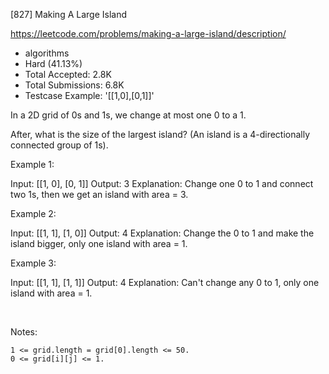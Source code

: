 [827] Making A Large Island  

https://leetcode.com/problems/making-a-large-island/description/

* algorithms
* Hard (41.13%)
* Total Accepted:    2.8K
* Total Submissions: 6.8K
* Testcase Example:  '[[1,0],[0,1]]'

In a 2D grid of 0s and 1s, we change at most one 0 to a 1.

After, what is the size of the largest island? (An island is a 4-directionally connected group of 1s).

Example 1:


Input: [[1, 0], [0, 1]]
Output: 3
Explanation: Change one 0 to 1 and connect two 1s, then we get an island with area = 3.


Example 2:


Input: [[1, 1], [1, 0]]
Output: 4
Explanation: Change the 0 to 1 and make the island bigger, only one island with area = 1.

Example 3:


Input: [[1, 1], [1, 1]]
Output: 4
Explanation: Can't change any 0 to 1, only one island with area = 1.

 

Notes:


	1 <= grid.length = grid[0].length <= 50.
	0 <= grid[i][j] <= 1.


 
